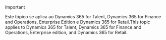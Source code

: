 > [!IMPORTANT]
> <span data-ttu-id="22c3b-101">Este tópico se aplica ao Dynamics 365 for Talent, Dynamics 365 for Finance and Operations, Enterprise Edition e Dynamics 365 for Retail.</span><span class="sxs-lookup"><span data-stu-id="22c3b-101">This topic applies to Dynamics 365 for Talent, Dynamics 365 for Finance and Operations, Enterprise edition, and Dynamics 365 for Retail.</span></span> 
